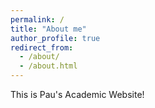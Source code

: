 ```yaml
---
permalink: /
title: "About me"
author_profile: true
redirect_from: 
  - /about/
  - /about.html
---
```


This is Pau's Academic Website!
